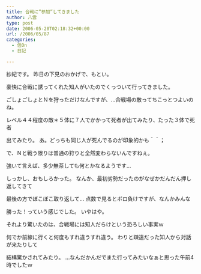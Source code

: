 ```yaml
---
title: 合戦に”参加”してきました
author: 八雲
type: post
date: 2006-05-20T02:18:32+00:00
url: /2006/05/87
categories:
  - 信On
  - 日記

---
```

紗紀です。 昨日の下見のおかげで、もとい。
  
豪快に合戦に誘ってくれた知人がいたのでくっついて行ってきました。

ごしょごしょとＮを狩っただけなんですが、…合戦場の敵ってちこっとつよいのね。
  
レベル４４程度の敵＊５体に７人でかかって死者が出てみたり、たった３体で死者
  
出てみたり。 あ。どっちも同じ人が死んでるのが印象的かも＾＾；
  
で、Ｎと戦う限りは普通の狩りと全然変わらないんですねぇ。
  
強いて言えば、多少無茶しても何とかなるようです…

しっかし、おもしろかった。 なんか、最初劣勢だったのがなぜかだんだん押し返してきて
  
最後の方でぼこぼこ取り返して… 点数で見るとボロ負けですが、なんかみんな
  
勝った！っていう感じでした。 いやはや。

それより驚いたのは、合戦場には知人だらけという恐ろしい事実ｗ
  
何でか前線に行くと何度もすれ違うすれ違う。 わりと疎遠だった知人から対話が来たりして
  
結構驚かされてみたり。 …なんだかんだでまた行ってみたいなぁと思った午前4時でしたｗ